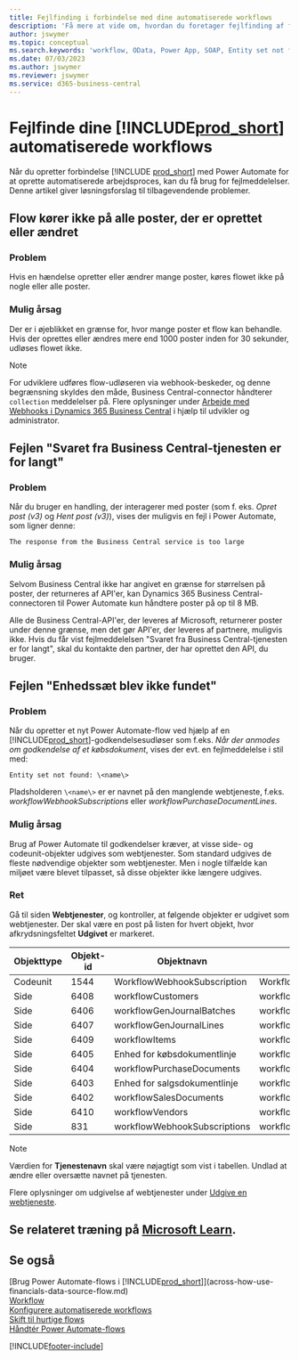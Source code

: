 ```yaml
---
title: Fejlfinding i forbindelse med dine automatiserede workflows
description: 'Få mere at vide om, hvordan du foretager fejlfinding af forbindelsen mellem Business Central og Power Automate, når du opretter et automatiseret workflow.'
author: jswymer
ms.topic: conceptual
ms.search.keywords: 'workflow, OData, Power App, SOAP, Entity set not found, workflowWebhookSubscriptions, Power Automate,'
ms.date: 07/03/2023
ms.author: jswymer
ms.reviewer: jswymer
ms.service: d365-business-central
---
```


# Fejlfinde dine [!INCLUDE[prod_short](includes/prod_short.md)] automatiserede workflows

Når du opretter forbindelse [!INCLUDE [prod_short](includes/prod_short.md)] med Power Automate for at oprette automatiserede arbejdsproces, kan du få brug for fejlmeddelelser. Denne artikel giver løsningsforslag til tilbagevendende problemer.

## Flow kører ikke på alle poster, der er oprettet eller ændret

### Problem

Hvis en hændelse opretter eller ændrer mange poster, køres flowet ikke på nogle eller alle poster.

### Mulig årsag

Der er i øjeblikket en grænse for, hvor mange poster et flow kan behandle. Hvis der oprettes eller ændres mere end 1000 poster inden for 30 sekunder, udløses flowet ikke.

> [!NOTE]
> For udviklere udføres flow-udløseren via webhook-beskeder, og denne begrænsning skyldes den måde, Business Central-connector håndterer `collection` meddelelser på. Flere oplysninger under [Arbejde med Webhooks i Dynamics 365 Business Central](/dynamics365/business-central/dev-itpro/api-reference/v2.0/dynamics-subscriptions#notes-for-power-automate-flows) i hjælp til udvikler og administrator.

## Fejlen "Svaret fra Business Central-tjenesten er for langt"

### Problem

Når du bruger en handling, der interagerer med poster (som f. eks. *Opret post (v3)* og *Hent post (v3)*), vises der muligvis en fejl i Power Automate, som ligner denne:

`The response from the Business Central service is too large`

### Mulig årsag

Selvom Business Central ikke har angivet en grænse for størrelsen på poster, der returneres af API'er, kan Dynamics 365 Business Central-connectoren til Power Automate kun håndtere poster på op til 8 MB.

Alle de Business Central-API'er, der leveres af Microsoft, returnerer poster under denne grænse, men det gør API'er, der leveres af partnere, muligvis ikke. Hvis du får vist fejlmeddelelsen "Svaret fra Business Central-tjenesten er for langt", skal du kontakte den partner, der har oprettet den API, du bruger.

## Fejlen "Enhedssæt blev ikke fundet"

### Problem

Når du opretter et nyt Power Automate-flow ved hjælp af en [!INCLUDE[prod_short](includes/prod_short.md)]-godkendelsesudløser som f.eks. *Når der anmodes om godkendelse af et købsdokument*, vises der evt. en fejlmeddelelse i stil med:

`Entity set not found: \<name\>`

Pladsholderen `\<name\>` er er navnet på den manglende webtjeneste, f.eks. *workflowWebhookSubscriptions* eller *workflowPurchaseDocumentLines*.

### Mulig årsag

Brug af Power Automate til godkendelser kræver, at visse side- og codeunit-objekter udgives som webtjenester. Som standard udgives de fleste nødvendige objekter som webtjenester. Men i nogle tilfælde kan miljøet være blevet tilpasset, så disse objekter ikke længere udgives.

### Ret

Gå til siden **Webtjenester**, og kontroller, at følgende objekter er udgivet som webtjenester. Der skal være en post på listen for hvert objekt, hvor afkrydsningsfeltet **Udgivet** er markeret.  

| Objekttype | Objekt-id | Objektnavn | Tjenestenavn |
|--|--|--|--|
| Codeunit | 1544 | WorkflowWebhookSubscription | WorkflowActionResponse |
| Side | 6408 | workflowCustomers | workflowCustomers |
| Side | 6406 | workflowGenJournalBatches | workflowGenJournalBatches |
| Side | 6407 | workflowGenJournalLines | workflowGenJournalLines |
| Side | 6409 | workflowItems | workflowItems |
| Side | 6405 | Enhed for købsdokumentlinje | workflowPurchaseDocumentLines |
| Side | 6404 | workflowPurchaseDocuments | workflowPurchaseDocuments |
| Side | 6403 | Enhed for salgsdokumentlinje | workflowSalesDocumentLines |
| Side | 6402 | workflowSalesDocuments | workflowSalesDocuments |
| Side | 6410 | workflowVendors | workflowVendors |
| Side | 831 | workflowWebhookSubscriptions | workflowWebhookSubscriptions |

> [!NOTE]
> Værdien for **Tjenestenavn** skal være nøjagtigt som vist i tabellen. Undlad at ændre eller oversætte navnet på tjenesten.

Flere oplysninger om udgivelse af webtjenester under [Udgive en webtjeneste](across-how-publish-web-service.md).

## Se relateret træning på [Microsoft Learn](/learn/modules/use-power-automate/).

## Se også

[Brug Power Automate-flows i [!INCLUDE[prod_short](includes/prod_short.md)]](across-how-use-financials-data-source-flow.md)  
[Workflow](across-workflow.md)  
[Konfigurere automatiserede workflows](/dynamics365/business-central/dev-itpro/powerplatform/automate-workflows)  
[Skift til hurtige flows](/dynamics365/business-central/dev-itpro/powerplatform/instant-flows)  
[Håndtér Power Automate-flows](/dynamics365/business-central/dev-itpro/powerplatform/manage-power-automate-flows)  

[!INCLUDE[footer-include](includes/footer-banner.md)]
